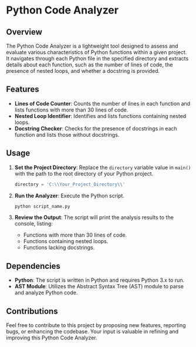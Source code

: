 # Python Code Analyzer

## Overview

The Python Code Analyzer is a lightweight tool designed to assess and evaluate various characteristics of Python functions within a given project. It navigates through each Python file in the specified directory and extracts details about each function, such as the number of lines of code, the presence of nested loops, and whether a docstring is provided.

## Features

- **Lines of Code Counter**: Counts the number of lines in each function and lists functions with more than 30 lines of code.
- **Nested Loop Identifier**: Identifies and lists functions containing nested loops.
- **Docstring Checker**: Checks for the presence of docstrings in each function and lists those without docstrings.

## Usage

1. **Set the Project Directory**: Replace the `directory` variable value in `main()` with the path to the root directory of your Python project.

    ```python
    directory = 'C:\\Your_Project_Directory\\'
    ```

2. **Run the Analyzer**: Execute the Python script.

    ```bash
    python script_name.py
    ```

3. **Review the Output**: The script will print the analysis results to the console, listing:
   - Functions with more than 30 lines of code.
   - Functions containing nested loops.
   - Functions lacking docstrings.

## Dependencies

- **Python**: The script is written in Python and requires Python 3.x to run.
- **AST Module**: Utilizes the Abstract Syntax Tree (AST) module to parse and analyze Python code.

## Contributions

Feel free to contribute to this project by proposing new features, reporting bugs, or enhancing the codebase. Your input is valuable in refining and improving this Python Code Analyzer.
